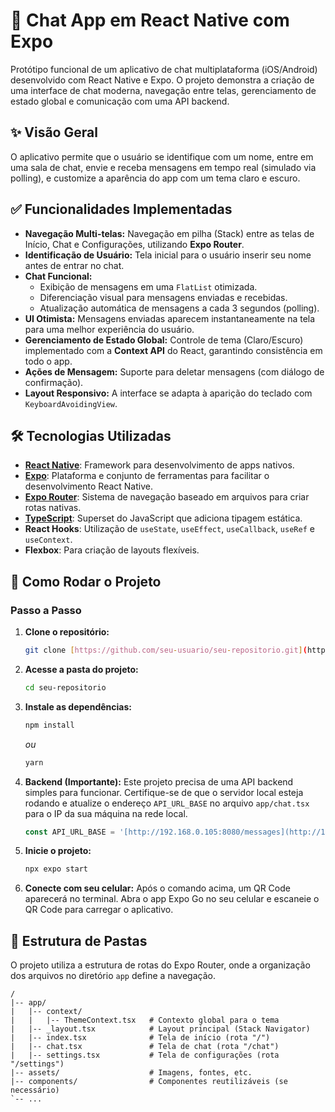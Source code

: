 # 📱 Chat App em React Native com Expo
Protótipo funcional de um aplicativo de chat multiplataforma (iOS/Android) desenvolvido com React Native e Expo. O projeto demonstra a criação de uma interface de chat moderna, navegação entre telas, gerenciamento de estado global e comunicação com uma API backend.

## ✨ Visão Geral

O aplicativo permite que o usuário se identifique com um nome, entre em uma sala de chat, envie e receba mensagens em tempo real (simulado via polling), e customize a aparência do app com um tema claro e escuro.

## ✅ Funcionalidades Implementadas

-   **Navegação Multi-telas:** Navegação em pilha (Stack) entre as telas de Início, Chat e Configurações, utilizando **Expo Router**.
-   **Identificação de Usuário:** Tela inicial para o usuário inserir seu nome antes de entrar no chat.
-   **Chat Funcional:**
    -   Exibição de mensagens em uma `FlatList` otimizada.
    -   Diferenciação visual para mensagens enviadas e recebidas.
    -   Atualização automática de mensagens a cada 3 segundos (polling).
-   **UI Otimista:** Mensagens enviadas aparecem instantaneamente na tela para uma melhor experiência do usuário.
-   **Gerenciamento de Estado Global:** Controle de tema (Claro/Escuro) implementado com a **Context API** do React, garantindo consistência em todo o app.
-   **Ações de Mensagem:** Suporte para deletar mensagens (com diálogo de confirmação).
-   **Layout Responsivo:** A interface se adapta à aparição do teclado com `KeyboardAvoidingView`.

## 🛠️ Tecnologias Utilizadas

-   **[React Native](https://reactnative.dev/)**: Framework para desenvolvimento de apps nativos.
-   **[Expo](https://expo.dev/)**: Plataforma e conjunto de ferramentas para facilitar o desenvolvimento React Native.
-   **[Expo Router](https://docs.expo.dev/router/introduction/)**: Sistema de navegação baseado em arquivos para criar rotas nativas.
-   **[TypeScript](https://www.typescriptlang.org/)**: Superset do JavaScript que adiciona tipagem estática.
-   **React Hooks**: Utilização de `useState`, `useEffect`, `useCallback`, `useRef` e `useContext`.
-   **Flexbox**: Para criação de layouts flexíveis.

## 🚀 Como Rodar o Projeto

### Passo a Passo

1.  **Clone o repositório:**
    ```bash
    git clone [https://github.com/seu-usuario/seu-repositorio.git](https://github.com/seu-usuario/seu-repositorio.git)
    ```

2.  **Acesse a pasta do projeto:**
    ```bash
    cd seu-repositorio
    ```

3.  **Instale as dependências:**
    ```bash
    npm install
    ```
    *ou*
    ```bash
    yarn
    ```

4.  **Backend (Importante):**
    Este projeto precisa de uma API backend simples para funcionar. Certifique-se de que o servidor local esteja rodando e atualize o endereço `API_URL_BASE` no arquivo `app/chat.tsx` para o IP da sua máquina na rede local.
    ```javascript
    const API_URL_BASE = '[http://192.168.0.105:8080/messages](http://192.168.0.105:8080/messages)'; 
    ```

5.  **Inicie o projeto:**
    ```bash
    npx expo start
    ```

6.  **Conecte com seu celular:**
    Após o comando acima, um QR Code aparecerá no terminal. Abra o app Expo Go no seu celular e escaneie o QR Code para carregar o aplicativo.

## 📁 Estrutura de Pastas

O projeto utiliza a estrutura de rotas do Expo Router, onde a organização dos arquivos no diretório `app` define a navegação.

```
/
|-- app/
|   |-- context/
|   |   |-- ThemeContext.tsx   # Contexto global para o tema
|   |-- _layout.tsx            # Layout principal (Stack Navigator)
|   |-- index.tsx              # Tela de início (rota "/")
|   |-- chat.tsx               # Tela de chat (rota "/chat")
|   |-- settings.tsx           # Tela de configurações (rota "/settings")
|-- assets/                    # Imagens, fontes, etc.
|-- components/                # Componentes reutilizáveis (se necessário)
`-- ...
```

